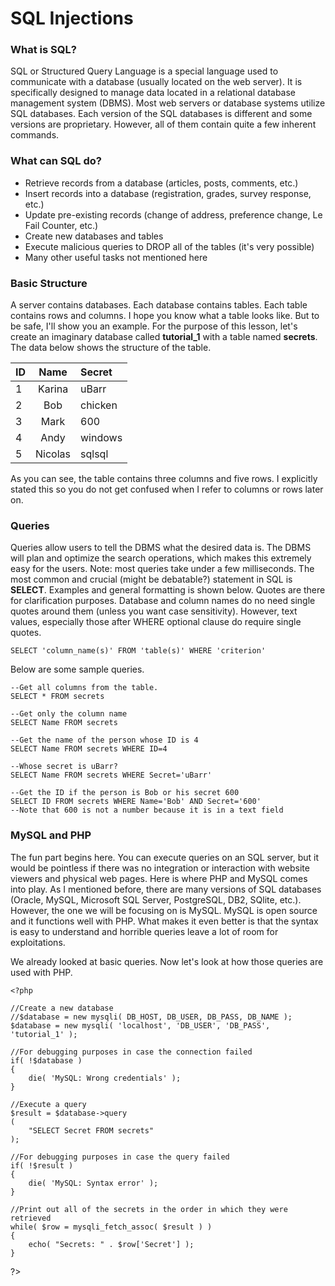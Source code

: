 # SQL Injections

### What is SQL?

SQL or Structured Query Language is a special language used to communicate with a database (usually located on the web server). It is specifically designed to manage data located in a relational database management system (DBMS). Most web servers or database systems utilize SQL databases. Each version of the SQL databases is different and some versions are proprietary. However, all of them contain quite a few inherent commands.

### What can SQL do?

* Retrieve records from a database (articles, posts, comments, etc.)
* Insert records into a database (registration, grades, survey response, etc.)
* Update pre-existing records (change of address, preference change, Le Fail Counter, etc.)
* Create new databases and tables
* Execute malicious queries to DROP all of the tables (it's very possible)
* Many other useful tasks not mentioned here

### Basic Structure

A server contains databases. Each database contains tables. Each table contains rows and columns. I hope you know what a table looks like. But to be safe, I'll show you an example. For the purpose of this lesson, let's create an imaginary database called **tutorial_1** with a table named **secrets**. The data below shows the structure of the table.

|ID  |  Name      |  Secret
|--  |  :------:  |  :----- 
|1   |  Karina    |  uBarr
|2   |  Bob       |  chicken
|3   |  Mark      |  600
|4   |  Andy      |  windows
|5   |  Nicolas   |  sqlsql

As you can see, the table contains three columns and five rows. I explicitly stated this so you do not get confused when I refer to columns or rows later on.

### Queries

Queries allow users to tell the DBMS what the desired data is. The DBMS will plan and optimize the search operations, which makes this extremely easy for the users. Note: most queries take under a few milliseconds. The most common and crucial (might be debatable?) statement in SQL is **SELECT**. Examples and general formatting is shown below. Quotes are there for clarification purposes. Database and column names do no need single quotes around them (unless you want case sensitivity). However, text values, especially those after WHERE optional clause do require single quotes.

```
SELECT 'column_name(s)' FROM 'table(s)' WHERE 'criterion'
```

Below are some sample queries.

```
--Get all columns from the table.
SELECT * FROM secrets

--Get only the column name
SELECT Name FROM secrets

--Get the name of the person whose ID is 4
SELECT Name FROM secrets WHERE ID=4

--Whose secret is uBarr?
SELECT Name FROM secrets WHERE Secret='uBarr'

--Get the ID if the person is Bob or his secret 600
SELECT ID FROM secrets WHERE Name='Bob' AND Secret='600'
--Note that 600 is not a number because it is in a text field 
```

### MySQL and PHP

The fun part begins here. You can execute queries on an SQL server, but it would be pointless if there was no integration or interaction with website viewers and physical web pages. Here is where PHP and MySQL comes into play. As I mentioned before, there are many versions of SQL databases (Oracle, MySQL, Microsoft SQL Server, PostgreSQL, DB2, SQlite, etc.). However, the one we will be focusing on is MySQL. MySQL is open source and it functions well with PHP. What makes it even better is that the syntax is easy to understand and horrible queries leave a lot of room for exploitations.

We already looked at basic queries. Now let's look at how those queries are used with PHP.

```
<?php

//Create a new database
//$database = new mysqli( DB_HOST, DB_USER, DB_PASS, DB_NAME );
$database = new mysqli( 'localhost', 'DB_USER', 'DB_PASS', 'tutorial_1' );

//For debugging purposes in case the connection failed
if( !$database )
{
	die( 'MySQL: Wrong credentials' );
}

//Execute a query
$result = $database->query
(
	"SELECT Secret FROM secrets"
);

//For debugging purposes in case the query failed
if( !$result )
{
	die( 'MySQL: Syntax error' );
}

//Print out all of the secrets in the order in which they were retrieved
while( $row = mysqli_fetch_assoc( $result ) )
{
	echo( "Secrets: " . $row['Secret'] );
}
```
?>
